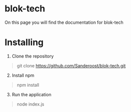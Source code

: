 # blok-tech
On this page you will find the documentation for blok-tech

# Installing

1. Clone the repository

> git clone https://github.com/Sanderoost/blok-tech.git

2. Install npm

> npm install

3. Run the application 

> node index.js
